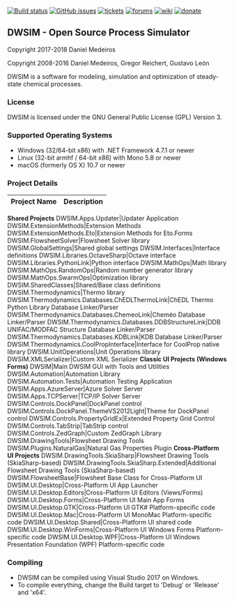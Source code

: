 [![Build status](https://ci.appveyor.com/api/projects/status/dpng11yi6dusqenr?svg=true)](https://ci.appveyor.com/project/DanWBR/dwsim5)
[![GitHub issues](https://img.shields.io/github/issues/DanWBR/dwsim5.svg)](https://github.com/DanWBR/dwsim5/issues)
[![tickets](https://img.shields.io/badge/view-tickets-blackgray.svg)](https://sourceforge.net/p/dwsim/tickets/)
[![forums](https://img.shields.io/badge/join-the%20forums-yellowgreen.svg)](https://sourceforge.net/p/dwsim/discussion/?source=navbar)
[![wiki](https://img.shields.io/badge/visit-website-blackblue.svg)](http://dwsim.inforside.com.br)
[![donate](https://img.shields.io/badge/make%20a-donation-greenblue.svg)](https://sourceforge.net/p/dwsim/donate/)

## DWSIM - Open Source Process Simulator
Copyright 2017-2018 Daniel Medeiros

Copyright 2008-2016 Daniel Medeiros, Gregor Reichert, Gustavo León


DWSIM is a software for modeling, simulation and optimization of steady-state chemical processes.

### License

DWSIM is licensed under the GNU General Public License (GPL) Version 3.

### Supported Operating Systems

- Windows (32/64-bit x86) with .NET Framework 4.7.1 or newer
- Linux (32-bit armhf / 64-bit x86) with Mono 5.8 or newer
- macOS (formerly OS X) 10.7 or newer

### Project Details

**Project Name** | **Description**
------------ | -------------
**Shared Projects**
DWSIM.Apps.Updater|Updater Application
DWSIM.ExtensionMethods|Extension Methods
DWSIM.ExtensionMethods.Eto|Extension Methods for Eto.Forms
DWSIM.FlowsheetSolver|Flowsheet Solver library
DWSIM.GlobalSettings|Shared global settings
DWSIM.Interfaces|Interface definitions
DWSIM.Libraries.OctaveSharp|Octave interface 
DWSIM.Libraries.PythonLink|Python interface 
DWSIM.MathOps|Math library
DWSIM.MathOps.RandomOps|Random number generator library
DWSIM.MathOps.SwarmOps|Optimization library
DWSIM.SharedClasses|Shared/Base class definitions
DWSIM.Thermodynamics|Thermo library
DWSIM.Thermodynamics.Databases.ChEDLThermoLink|ChEDL Thermo Python Library Database Linker/Parser
DWSIM.Thermodynamics.Databases.ChemeoLink|Cheméo Database Linker/Parser
DWSIM.Thermodynamics.Databases.DDBStructureLink|DDB UNIFAC/MODFAC Structure Database Linker/Parser
DWSIM.Thermodynamics.Databases.KDBLink|KDB Database Linker/Parser
DWSIM.Thermodynamics.CoolPropInterface|Interface for CoolProp native library
DWSIM.UnitOperations|Unit Operations library
DWSIM.XMLSerializer|Custom XML Serializer
**Classic UI Projects (Windows Forms)**
DWSIM|Main DWSIM GUI with Tools and Utilities
DWSIM.Automation|Automation Library
DWSIM.Automation.Tests|Automation Testing Application
DWSIM.Apps.AzureServer|Azure Solver Server 
DWSIM.Apps.TCPServer|TCP/IP Solver Server
DWSIM.Controls.DockPanel|DockPanel control
DWSIM.Controls.DockPanel.ThemeVS2012Light|Theme for DockPanel control
DWSIM.Controls.PropertyGridEx|Extended Property Grid Control
DWSIM.Controls.TabStrip|TabStrip control
DWSIM.Controls.ZedGraph|Custom ZedGraph Library
DWSIM.DrawingTools|Flowsheet Drawing Tools
DWSIM.Plugins.NaturalGas|Natural Gas Properties Plugin
**Cross-Platform UI Projects**
DWSIM.DrawingTools.SkiaSharp|Flowsheet Drawing Tools (SkiaSharp-based)
DWSIM.DrawingTools.SkiaSharp.Extended|Additional Flowsheet Drawing Tools (SkiaSharp-based)
DWSIM.FlowsheetBase|Flowsheet Base Class for Cross-Platform UI
DWSIM.UI.Desktop|Cross-Platform UI App Launcher
DWSIM.UI.Desktop.Editors|Cross-Platform UI Editors (Views/Forms)
DWSIM.UI.Desktop.Forms|Cross-Platform UI Main App Forms
DWSIM.UI.Desktop.GTK|Cross-Platform UI GTK# Platform-specific code
DWSIM.UI.Desktop.Mac|Cross-Platform UI MonoMac Platform-specific code
DWSIM.UI.Desktop.Shared|Cross-Platform UI shared code
DWSIM.UI.Desktop.WinForms|Cross-Platform UI Windows Forms Platform-specific code
DWSIM.UI.Desktop.WPF|Cross-Platform UI Windows Presentation Foundation (WPF) Platform-specific code

### Compiling

- DWSIM can be compiled using Visual Studio 2017 on Windows.
- To compile everything, change the Build target to 'Debug' or 'Release' and 'x64'.

